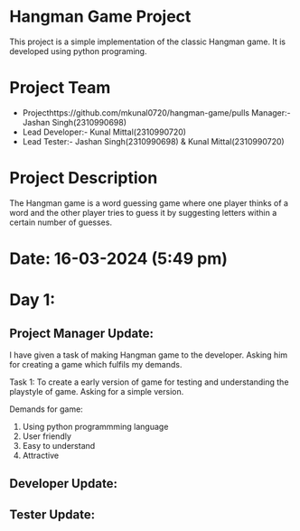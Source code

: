 # Hangman Game Project 
This project is a simple implementation of the classic Hangman game. It is developed using python programing.

# Project Team
- Projecthttps://github.com/mkunal0720/hangman-game/pulls Manager:- Jashan Singh(2310990698)
- Lead Developer:- Kunal Mittal(2310990720)
- Lead Tester:- Jashan Singh(2310990698) & Kunal Mittal(2310990720)

# Project Description
The Hangman game is a word guessing game where one player thinks of a word and the other player tries to guess it by suggesting letters within a certain number of guesses.


# Date: 16-03-2024 (5:49 pm)
# Day 1:

## Project Manager Update:
I have given a task of making Hangman game to the developer. Asking him for creating a game which fulfils my demands.

Task 1: To create a early version of game for testing and understanding the playstyle of game. Asking for a simple version.

Demands for game:
1. Using python programmming language
2. User friendly 
3. Easy to understand
4. Attractive





## Developer Update: 









## Tester Update:

   






